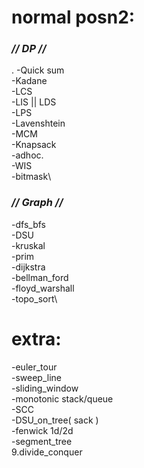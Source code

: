 #
# **normal posn2:**
###   _// DP //_
.
    -Quick sum\
    -Kadane\
    -LCS\
    -LIS || LDS\
    -LPS\
    -Lavenshtein\
    -MCM\
    -Knapsack\
    -adhoc.\
    -WIS\
    -bitmask\
###   _// Graph //_
  -dfs_bfs\
  -DSU\
  -kruskal\
  -prim\
  -dijkstra\
  -bellman_ford\
  -floyd_warshall\
  -topo_sort\
#
# **extra:**
  -euler_tour\
  -sweep_line\
  -sliding_window\
  -monotonic stack/queue\
  -SCC\
  -DSU_on_tree( sack )\
  -fenwick 1d/2d\
  -segment_tree\
  9.divide_conquer
